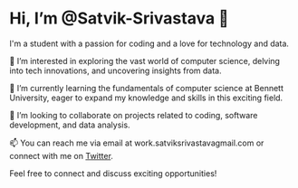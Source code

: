 # Hi, I’m @Satvik-Srivastava 👋

I'm a student with a passion for coding and a love for technology and data.

👀 I’m interested in exploring the vast world of computer science, delving into tech innovations, and uncovering insights from data.

🌱 I’m currently learning the fundamentals of computer science at Bennett University, eager to expand my knowledge and skills in this exciting field.

💞️ I’m looking to collaborate on projects related to coding, software development, and data analysis.

📫 You can reach me via email at work.satviksrivastavagmail.com or connect with me on [Twitter](https://x.com/unknownrtiist?t=8ymqiKOpuAXuTdv5aCMqLw&s=08).

Feel free to connect and discuss exciting opportunities!
